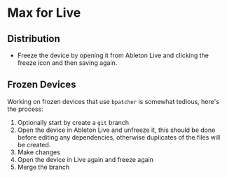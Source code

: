 # Max for Live

## Distribution

- Freeze the device by opening it from Ableton Live and clicking the freeze icon and then saving again.

## Frozen Devices

Working on frozen devices that use `bpatcher` is somewhat tedious, here's the process:

1. Optionally start by create a `git` branch
2. Open the device in Ableton Live and unfreeze it, this should be done before editing any dependencies, otherwise duplicates of the files will be created.
3. Make changes
4. Open the device in Live again and freeze again
5. Merge the branch
